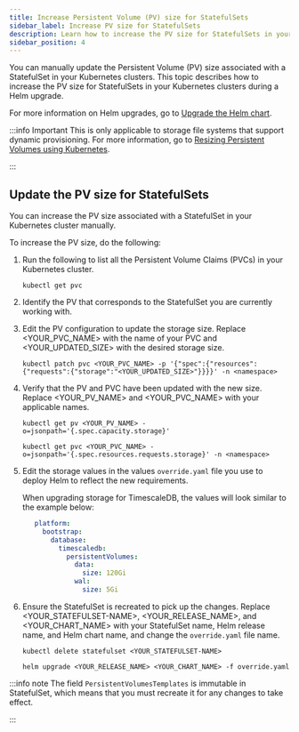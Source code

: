 ```yaml
---
title: Increase Persistent Volume (PV) size for StatefulSets
sidebar_label: Increase PV size for StatefulSets
description: Learn how to increase the PV size for StatefulSets in your Kubernetes cluster during a Helm upgrade.
sidebar_position: 4
---
```


You can manually update the Persistent Volume (PV) size associated with a StatefulSet in your Kubernetes clusters. This topic describes how to increase the PV size for StatefulSets in your Kubernetes clusters during a Helm upgrade.

For more information on Helm upgrades, go to [Upgrade the Helm chart](/docs/self-managed-enterprise-edition/self-managed-helm-based-install/upgrade-helm-chart).

:::info Important
This is only applicable to storage file systems that support dynamic provisioning. For more information, go to [Resizing Persistent Volumes using Kubernetes](https://kubernetes.io/blog/2018/07/12/resizing-persistent-volumes-using-kubernetes/).

:::

## Update the PV size for StatefulSets

You can increase the PV size associated with a StatefulSet in your Kubernetes cluster manually.

To increase the PV size, do the following:

1. Run the following to list all the Persistent Volume Claims (PVCs) in your Kubernetes cluster.

   ```
   kubectl get pvc
   ```

2. Identify the PV that corresponds to the StatefulSet you are currently working with.


3. Edit the PV configuration to update the storage size. Replace \<YOUR_PVC_NAME> with the name of your PVC and \<YOUR_UPDATED_SIZE> with the desired storage size.

   ```
   kubectl patch pvc <YOUR_PVC_NAME> -p '{"spec":{"resources":{"requests":{"storage":"<YOUR_UPDATED_SIZE>"}}}}' -n <namespace>
   ```

4. Verify that the PV and PVC have been updated with the new size. Replace \<YOUR_PV_NAME> and \<YOUR_PVC_NAME> with your applicable names.

   ```
   kubectl get pv <YOUR_PV_NAME> -o=jsonpath='{.spec.capacity.storage}'
   ```

   ```
   kubectl get pvc <YOUR_PVC_NAME> -o=jsonpath='{.spec.resources.requests.storage}' -n <namespace>
   ```

5. Edit the storage values in the values `override.yaml` file you use to deploy Helm to reflect the new requirements.

   When upgrading storage for TimescaleDB, the values will look similar to the example below:

   ```yaml
      platform:
        bootstrap:
          database:
            timescaledb:
              persistentVolumes:
                data:
                  size: 120Gi
                wal:
                  size: 5Gi
   ```

6. Ensure the StatefulSet is recreated to pick up the changes. Replace \<YOUR_STATEFULSET-NAME>, \<YOUR_RELEASE_NAME>, and \<YOUR_CHART_NAME> with your StatefulSet name, Helm release name, and Helm chart name, and change the `override.yaml` file name.

   ```
   kubectl delete statefulset <YOUR_STATEFULSET-NAME>
   ```
   
   ```
   helm upgrade <YOUR_RELEASE_NAME> <YOUR_CHART_NAME> -f override.yaml
   ```

:::info note
The field `PersistentVolumesTemplates` is immutable in StatefulSet, which means that you must recreate it for any changes to take effect.

:::
